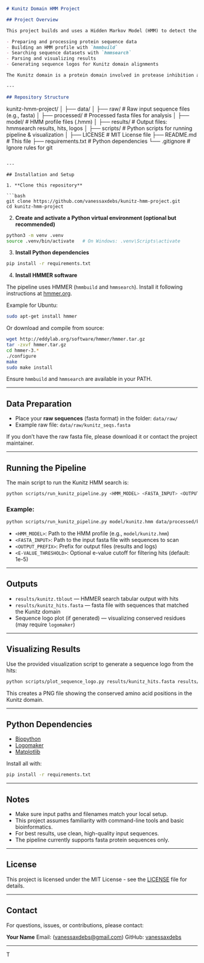
```markdown
# Kunitz Domain HMM Project

## Project Overview

This project builds and uses a Hidden Markov Model (HMM) to detect the Kunitz protein domain in amino acid sequences. The pipeline includes:

- Preparing and processing protein sequence data
- Building an HMM profile with `hmmbuild`
- Searching sequence datasets with `hmmsearch`
- Parsing and visualizing results
- Generating sequence logos for Kunitz domain alignments

The Kunitz domain is a protein domain involved in protease inhibition and has important biological functions.

---

## Repository Structure

```

kunitz-hmm-project/
│
├── data/
│   ├── raw/                 # Raw input sequence files (e.g., fasta)
│   ├── processed/           # Processed fasta files for analysis
│
├── model/                   # HMM profile files (.hmm)
│
├── results/                 # Output files: hmmsearch results, hits, logos
│
├── scripts/                 # Python scripts for running pipeline & visualization
│
├── LICENSE                  # MIT License file
├── README.md                # This file
├── requirements.txt         # Python dependencies
└── .gitignore               # Ignore rules for git

````

---

## Installation and Setup

1. **Clone this repository**

```bash
git clone https://github.com/vanessaxdebs/kunitz-hmm-project.git
cd kunitz-hmm-project
````

2. **Create and activate a Python virtual environment (optional but recommended)**

```bash
python3 -m venv .venv
source .venv/bin/activate   # On Windows: .venv\Scripts\activate
```

3. **Install Python dependencies**

```bash
pip install -r requirements.txt
```

4. **Install HMMER software**

The pipeline uses HMMER (`hmmbuild` and `hmmsearch`). Install it following instructions at [hmmer.org](http://hmmer.org/).

Example for Ubuntu:

```bash
sudo apt-get install hmmer
```

Or download and compile from source:

```bash
wget http://eddylab.org/software/hmmer/hmmer.tar.gz
tar -zxvf hmmer.tar.gz
cd hmmer-3.*
./configure
make
sudo make install
```

Ensure `hmmbuild` and `hmmsearch` are available in your PATH.

---

## Data Preparation

* Place your **raw sequences** (fasta format) in the folder: `data/raw/`
* Example raw file: `data/raw/kunitz_seqs.fasta`

If you don’t have the raw fasta file, please download it or contact the project maintainer.

---

## Running the Pipeline

The main script to run the Kunitz HMM search is:

```bash
python scripts/run_kunitz_pipeline.py <HMM_MODEL> <FASTA_INPUT> <OUTPUT_PREFIX> [<E-VALUE_THRESHOLD>]
```

### Example:

```bash
python scripts/run_kunitz_pipeline.py model/kunitz.hmm data/processed/kunitz_seqs.fasta results/kunitz 1e-5
```

* `<HMM_MODEL>`: Path to the HMM profile (e.g., `model/kunitz.hmm`)
* `<FASTA_INPUT>`: Path to the input fasta file with sequences to scan
* `<OUTPUT_PREFIX>`: Prefix for output files (results and logs)
* `<E-VALUE_THRESHOLD>`: Optional e-value cutoff for filtering hits (default: 1e-5)

---

## Outputs

* `results/kunitz.tblout` — HMMER search tabular output with hits
* `results/kunitz_hits.fasta` — fasta file with sequences that matched the Kunitz domain
* Sequence logo plot (if generated) — visualizing conserved residues (may require `logomaker`)

---

## Visualizing Results

Use the provided visualization script to generate a sequence logo from the hits:

```bash
python scripts/plot_sequence_logo.py results/kunitz_hits.fasta results/kunitz_logo.png
```

This creates a PNG file showing the conserved amino acid positions in the Kunitz domain.

---

## Python Dependencies

* [Biopython](https://biopython.org/)
* [Logomaker](https://logomaker.readthedocs.io/en/latest/)
* [Matplotlib](https://matplotlib.org/)

Install all with:

```bash
pip install -r requirements.txt
```

---

## Notes

* Make sure input paths and filenames match your local setup.
* This project assumes familiarity with command-line tools and basic bioinformatics.
* For best results, use clean, high-quality input sequences.
* The pipeline currently supports fasta protein sequences only.

---

## License

This project is licensed under the MIT License - see the [LICENSE](LICENSE) file for details.

---

## Contact

For questions, issues, or contributions, please contact:

**Your Name**
Email: (vanessaxdebs@gmail.com)
GitHub: [vanessaxdebs](https://github.com/vanessaxdebs)

---

T
```
